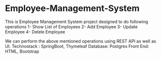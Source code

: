# Employee-Management-System
 This is Employee Management System project designed to do following operations
 1- Show List of Employees
 2- Add Employee
 3- Update Employee
 4- Delele Employee 

 We can perform the above mentioned operations using REST API as well as UI.
 Technostack : SpringBoot, Thymeleaf
 Database: Postgres
 Front End: HTML, Bootstrap
